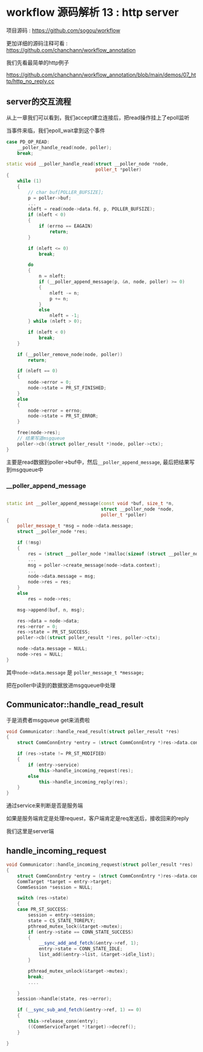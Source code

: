 # workflow 源码解析 13 : http server

项目源码 : https://github.com/sogou/workflow

更加详细的源码注释可看 : https://github.com/chanchann/workflow_annotation

我们先看最简单的http例子

https://github.com/chanchann/workflow_annotation/blob/main/demos/07_http/http_no_reply.cc

## server的交互流程

从上一章我们可以看到，我们accept建立连接后，把read操作挂上了epoll监听

当事件来临，我们epoll_wait拿到这个事件

```cpp
case PD_OP_READ:
    __poller_handle_read(node, poller);
    break;
```

```cpp
static void __poller_handle_read(struct __poller_node *node,
								 poller_t *poller)
{
	while (1)
	{
        // char buf[POLLER_BUFSIZE];
		p = poller->buf;
        ...
        nleft = read(node->data.fd, p, POLLER_BUFSIZE);
        if (nleft < 0)
        {
            if (errno == EAGAIN)
                return;
        }

		if (nleft <= 0)
			break;

		do
		{
			n = nleft;
			if (__poller_append_message(p, &n, node, poller) >= 0)
			{
				nleft -= n;
				p += n;
			}
			else
				nleft = -1;
		} while (nleft > 0);

		if (nleft < 0)
			break;
	}

	if (__poller_remove_node(node, poller))
		return;

	if (nleft == 0)
	{
		node->error = 0;
		node->state = PR_ST_FINISHED;
	}
	else
	{
		node->error = errno;
		node->state = PR_ST_ERROR;
	}

	free(node->res);
    // 结果写道msgqueue
	poller->cb((struct poller_result *)node, poller->ctx);
}
```

主要是read数据到poller->buf中，然后`__poller_append_message`, 最后把结果写到msgqueue中

### __poller_append_message

```cpp

static int __poller_append_message(const void *buf, size_t *n,
								   struct __poller_node *node,
								   poller_t *poller)
{
	poller_message_t *msg = node->data.message;
	struct __poller_node *res;

	if (!msg)
	{
		res = (struct __poller_node *)malloc(sizeof (struct __poller_node));
        ...
		msg = poller->create_message(node->data.context);
        ...
		node->data.message = msg;
		node->res = res;
	}
	else
		res = node->res;

    msg->append(buf, n, msg);

    res->data = node->data;
    res->error = 0;
    res->state = PR_ST_SUCCESS;
    poller->cb((struct poller_result *)res, poller->ctx);

    node->data.message = NULL;
    node->res = NULL;
}
```

其中`node->data.message` 是 `poller_message_t *message;`

把在poller中读到的数据放进msgqueue中处理

## Communicator::handle_read_result

于是消费者msgqueue get来消费啦

```cpp
void Communicator::handle_read_result(struct poller_result *res)
{
	struct CommConnEntry *entry = (struct CommConnEntry *)res->data.context;

	if (res->state != PR_ST_MODIFIED)
	{
		if (entry->service)
			this->handle_incoming_request(res);
		else
			this->handle_incoming_reply(res);
	}
}
```

通过service来判断是否是服务端

如果是服务端肯定是处理request，客户端肯定是req发送后，接收回来的reply

我们这里是server端

## handle_incoming_request

```cpp
void Communicator::handle_incoming_request(struct poller_result *res)
{
	struct CommConnEntry *entry = (struct CommConnEntry *)res->data.context;
	CommTarget *target = entry->target;
	CommSession *session = NULL;

	switch (res->state)
	{
	case PR_ST_SUCCESS:
		session = entry->session;
		state = CS_STATE_TOREPLY;
		pthread_mutex_lock(&target->mutex);
		if (entry->state == CONN_STATE_SUCCESS)
		{
			__sync_add_and_fetch(&entry->ref, 1);
			entry->state = CONN_STATE_IDLE;
			list_add(&entry->list, &target->idle_list);
		}

		pthread_mutex_unlock(&target->mutex);
		break;
        ....

    }
    session->handle(state, res->error);

    if (__sync_sub_and_fetch(&entry->ref, 1) == 0)
    {
        this->release_conn(entry);
        ((CommServiceTarget *)target)->decref();
    }

}

```